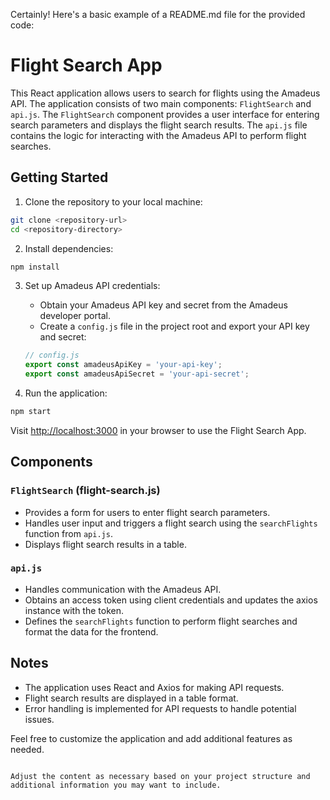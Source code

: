 Certainly! Here's a basic example of a README.md file for the provided code:


# Flight Search App

This React application allows users to search for flights using the Amadeus API. The application consists of two main components: `FlightSearch` and `api.js`. The `FlightSearch` component provides a user interface for entering search parameters and displays the flight search results. The `api.js` file contains the logic for interacting with the Amadeus API to perform flight searches.

## Getting Started

1. Clone the repository to your local machine:

```bash
git clone <repository-url>
cd <repository-directory>
```

2. Install dependencies:

```bash
npm install
```

3. Set up Amadeus API credentials:

   - Obtain your Amadeus API key and secret from the Amadeus developer portal.
   - Create a `config.js` file in the project root and export your API key and secret:

   ```javascript
   // config.js
   export const amadeusApiKey = 'your-api-key';
   export const amadeusApiSecret = 'your-api-secret';
   ```

4. Run the application:

```bash
npm start
```

Visit [http://localhost:3000](http://localhost:3000) in your browser to use the Flight Search App.

## Components

### `FlightSearch` (flight-search.js)

- Provides a form for users to enter flight search parameters.
- Handles user input and triggers a flight search using the `searchFlights` function from `api.js`.
- Displays flight search results in a table.

### `api.js`

- Handles communication with the Amadeus API.
- Obtains an access token using client credentials and updates the axios instance with the token.
- Defines the `searchFlights` function to perform flight searches and format the data for the frontend.

## Notes

- The application uses React and Axios for making API requests.
- Flight search results are displayed in a table format.
- Error handling is implemented for API requests to handle potential issues.

Feel free to customize the application and add additional features as needed.

```

Adjust the content as necessary based on your project structure and additional information you may want to include.